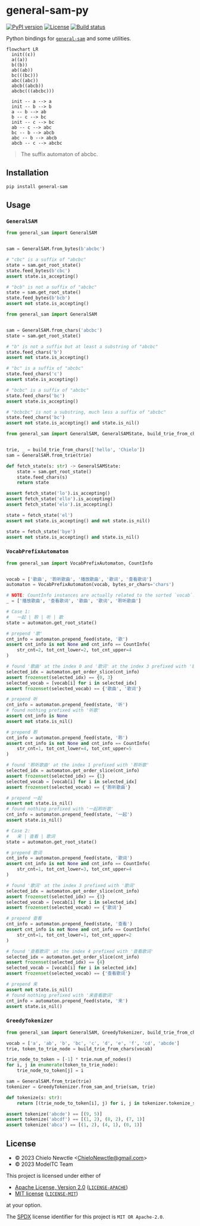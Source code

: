 # general-sam-py

[![PyPI version](https://img.shields.io/pypi/v/general-sam.svg)](https://pypi.org/project/general-sam/)
[![License](https://img.shields.io/badge/license-MIT%2FApache--2.0-informational.svg)](#license)
[![Build status](https://github.com/ModelTC/general-sam-py/actions/workflows/ci.yml/badge.svg)](https://github.com/ModelTC/general-sam-py/actions)

Python bindings for [`general-sam`](https://github.com/ModelTC/general-sam)
and some utilities.

```mermaid
flowchart LR
  init((ε))
  a((a))
  b((b))
  ab((ab))
  bc(((bc)))
  abc((abc))
  abcb((abcb))
  abcbc(((abcbc)))

  init -- a --> a
  init -- b --> b
  a -- b --> ab
  b -- c --> bc
  init -- c --> bc
  ab -- c --> abc
  bc -- b --> abcb
  abc -- b --> abcb
  abcb -- c --> abcbc
```

> The suffix automaton of abcbc.

## Installation

```sh
pip install general-sam
```

## Usage

### `GeneralSAM`

```python
from general_sam import GeneralSAM


sam = GeneralSAM.from_bytes(b'abcbc')

# "cbc" is a suffix of "abcbc"
state = sam.get_root_state()
state.feed_bytes(b'cbc')
assert state.is_accepting()

# "bcb" is not a suffix of "abcbc"
state = sam.get_root_state()
state.feed_bytes(b'bcb')
assert not state.is_accepting()
```

```python
from general_sam import GeneralSAM


sam = GeneralSAM.from_chars('abcbc')
state = sam.get_root_state()

# "b" is not a suffix but at least a substring of "abcbc"
state.feed_chars('b')
assert not state.is_accepting()

# "bc" is a suffix of "abcbc"
state.feed_chars('c')
assert state.is_accepting()

# "bcbc" is a suffix of "abcbc"
state.feed_chars('bc')
assert state.is_accepting()

# "bcbcbc" is not a substring, much less a suffix of "abcbc"
state.feed_chars('bc')
assert not state.is_accepting() and state.is_nil()
```

```python
from general_sam import GeneralSAM, GeneralSAMState, build_trie_from_chars


trie, _ = build_trie_from_chars(['hello', 'Chielo'])
sam = GeneralSAM.from_trie(trie)

def fetch_state(s: str) -> GeneralSAMState:
    state = sam.get_root_state()
    state.feed_chars(s)
    return state

assert fetch_state('lo').is_accepting()
assert fetch_state('ello').is_accepting()
assert fetch_state('elo').is_accepting()

state = fetch_state('el')
assert not state.is_accepting() and not state.is_nil()

state = fetch_state('bye')
assert not state.is_accepting() and state.is_nil()
```

### `VocabPrefixAutomaton`

```python
from general_sam import VocabPrefixAutomaton, CountInfo


vocab = ['歌曲', '聆听歌曲', '播放歌曲', '歌词', '查看歌词']
automaton = VocabPrefixAutomaton(vocab, bytes_or_chars='chars')

# NOTE: CountInfo instances are actually related to the sorted `vocab`:
_ = ['播放歌曲', '查看歌词', '歌曲', '歌词', '聆听歌曲']

# Case 1:
#   一起 | 聆 | 听 | 歌
state = automaton.get_root_state()

# prepend '歌'
cnt_info = automaton.prepend_feed(state, '歌')
assert cnt_info is not None and cnt_info == CountInfo(
    str_cnt=2, tot_cnt_lower=2, tot_cnt_upper=4
)

# found '歌曲' at the index 0 and '歌词' at the index 3 prefixed with '歌'
selected_idx = automaton.get_order_slice(cnt_info)
assert frozenset(selected_idx) == {0, 3}
selected_vocab = [vocab[i] for i in selected_idx]
assert frozenset(selected_vocab) == {'歌曲', '歌词'}

# prepend 听
cnt_info = automaton.prepend_feed(state, '听')
# found nothing prefixed with '听歌'
assert cnt_info is None
assert not state.is_nil()

# prepend 聆
cnt_info = automaton.prepend_feed(state, '聆')
assert cnt_info is not None and cnt_info == CountInfo(
    str_cnt=1, tot_cnt_lower=4, tot_cnt_upper=5
)

# found '聆听歌曲' at the index 1 prefixed with '聆听歌'
selected_idx = automaton.get_order_slice(cnt_info)
assert frozenset(selected_idx) == {1}
selected_vocab = [vocab[i] for i in selected_idx]
assert frozenset(selected_vocab) == {'聆听歌曲'}

# prepend 一起
assert not state.is_nil()
# found nothing prefixed with '一起聆听歌'
cnt_info = automaton.prepend_feed(state, '一起')
assert state.is_nil()

# Case 2:
#   来 | 查看 | 歌词
state = automaton.get_root_state()

# prepend 歌词
cnt_info = automaton.prepend_feed(state, '歌词')
assert cnt_info is not None and cnt_info == CountInfo(
    str_cnt=1, tot_cnt_lower=3, tot_cnt_upper=4
)

# found '歌词' at the index 3 prefixed with '歌词'
selected_idx = automaton.get_order_slice(cnt_info)
assert frozenset(selected_idx) == {3}
selected_vocab = [vocab[i] for i in selected_idx]
assert frozenset(selected_vocab) == {'歌词'}

# prepend 查看
cnt_info = automaton.prepend_feed(state, '查看')
assert cnt_info is not None and cnt_info == CountInfo(
    str_cnt=1, tot_cnt_lower=1, tot_cnt_upper=2
)

# found '查看歌词' at the index 4 prefixed with '查看歌词'
selected_idx = automaton.get_order_slice(cnt_info)
assert frozenset(selected_idx) == {4}
selected_vocab = [vocab[i] for i in selected_idx]
assert frozenset(selected_vocab) == {'查看歌词'}

# prepend 来
assert not state.is_nil()
# found nothing prefixed with '来查看歌词'
cnt_info = automaton.prepend_feed(state, '来')
assert state.is_nil()
```

### `GreedyTokenizer`

```python
from general_sam import GeneralSAM, GreedyTokenizer, build_trie_from_chars

vocab = ['a', 'ab', 'b', 'bc', 'c', 'd', 'e', 'f', 'cd', 'abcde']
trie, token_to_trie_node = build_trie_from_chars(vocab)

trie_node_to_token = [-1] * trie.num_of_nodes()
for i, j in enumerate(token_to_trie_node):
    trie_node_to_token[j] = i

sam = GeneralSAM.from_trie(trie)
tokenizer = GreedyTokenizer.from_sam_and_trie(sam, trie)

def tokenize(s: str):
    return [(trie_node_to_token[i], j) for i, j in tokenizer.tokenize_str(s)]

assert tokenize('abcde') == [(9, 5)]
assert tokenize('abcdf') == [(1, 2), (8, 2), (7, 1)]
assert tokenize('abca') == [(1, 2), (4, 1), (0, 1)]
```

## License

- &copy; 2023 Chielo Newctle \<[ChieloNewctle@gmail.com](mailto:ChieloNewctle@gmail.com)\>
- &copy; 2023 ModelTC Team

This project is licensed under either of

- [Apache License, Version 2.0](https://www.apache.org/licenses/LICENSE-2.0) ([`LICENSE-APACHE`](LICENSE-APACHE))
- [MIT license](https://opensource.org/licenses/MIT) ([`LICENSE-MIT`](LICENSE-MIT))

at your option.

The [SPDX](https://spdx.dev) license identifier for this project is `MIT OR Apache-2.0`.
